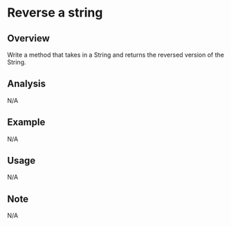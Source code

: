 # Reverse a string

Overview
---
Write a method that takes in a String and returns the reversed version of the 
String. 

Analysis
---
N/A

Example
---
N/A

Usage
---
N/A

Note
---
N/A
